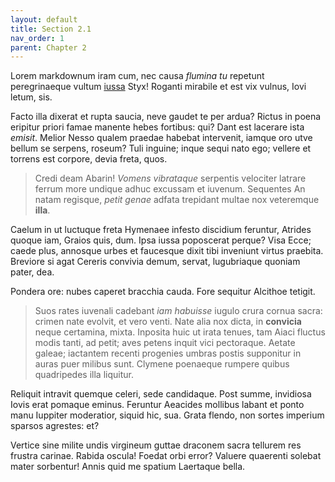 ```yaml
---
layout: default
title: Section 2.1
nav_order: 1
parent: Chapter 2
---
```



Lorem markdownum iram cum, nec causa _flumina tu_ repetunt peregrinaeque vultum
[iussa](http://www.nelea-an.io/rupitalimenta.html) Styx! Roganti mirabile et est
vix vulnus, Iovi letum, sis.

Facto illa dixerat et rupta saucia, neve gaudet te per ardua? Rictus in poena
eripitur priori famae manente hebes fortibus: qui? Dant est lacerare ista
_emisit_. Melior Nesso qualem praedae habebat intervenit, iamque oro utve bellum
se serpens, roseum? Tuli inguine; inque sequi nato ego; vellere et torrens est
corpore, devia freta, quos.

> Credi deam Abarin! _Vomens vibrataque_ serpentis velociter latrare ferrum more
> undique adhuc excussam et iuvenum. Sequentes An natam regisque, _petit genae_
> adfata trepidant multae nox veteremque __illa__.

Caelum in ut luctuque freta Hymenaee infesto discidium feruntur, Atrides quoque
iam, Graios quis, dum. Ipsa iussa poposcerat perque? Visa Ecce; caede plus,
annosque urbes et faucesque dixit tibi inveniunt virtus praebita. Breviore si
agat Cereris convivia demum, servat, lugubriaque quoniam pater, dea.

Pondera ore: nubes caperet bracchia cauda. Fore sequitur Alcithoe tetigit.

> Suos rates iuvenali cadebant _iam habuisse_ iugulo crura cornua sacra: crimen
> nate evolvit, et vero venti. Nate alia nox dicta, in __convicia__ neque
> certamina, mixta. Inposita huic ut irata tenues, tam Aiaci fluctus modis
> tanti, ad petit; aves petens inquit vici pectoraque. Aetate galeae; iactantem
> recenti progenies umbras postis supponitur in auras puer milibus sunt. Clymene
> poenaeque rumpere quibus quadripedes illa liquitur.

Reliquit intravit quemque celeri, sede candidaque. Post summe, invidiosa Iovis
erat pomaque eminus. Feruntur Aeacides mollibus labant et ponto manu Iuppiter
moderatior, siquid hic, sua. Grata flendo, non sortes imperium sparsos agrestes:
et?

Vertice sine milite undis virgineum guttae draconem sacra tellurem res frustra
carinae. Rabida oscula! Foedat orbi error? Valuere quaerenti solebat mater
sorbentur! Annis quid me spatium Laertaque bella.
